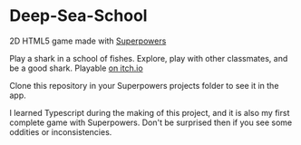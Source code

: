 # Deep-Sea-School

2D HTML5 game made with [Superpowers](http://superpowers-html5.com)

Play a shark in a school of fishes. Explore, play with other classmates, and be a good shark.
Playable [on itch.io](https://itooh.itch.io/deep-sea-school)

Clone this repository in your Superpowers projects folder to see it in the app.

I learned Typescript during the making of this project, and it is also my first complete game with Superpowers. Don't be surprised then if you see some oddities or inconsistencies.
